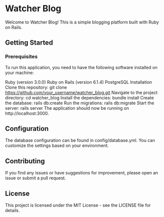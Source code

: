 # Watcher Blog #
Welcome to Watcher Blog! This is a simple blogging platform built with Ruby on Rails.

## Getting Started ##
### Prerequisites ###
To run this application, you need to have the following software installed on your machine:

Ruby (version 3.0.0)
Ruby on Rails (version 6.1.4)
PostgreSQL
Installation
Clone this repository: git clone https://github.com/your_username/watcher_blog.git
Navigate to the project directory: cd watcher_blog
Install the dependencies: bundle install
Create the database: rails db:create
Run the migrations: rails db:migrate
Start the server: rails server
The application should now be running on http://localhost:3000.

## Configuration ##
The database configuration can be found in config/database.yml. You can customize the settings based on your environment.

## Contributing ##
If you find any issues or have suggestions for improvement, please open an issue or submit a pull request.

## License ##
This project is licensed under the MIT License - see the LICENSE file for details.